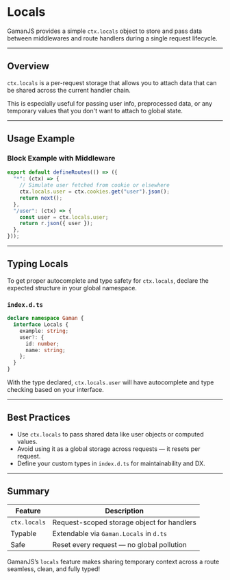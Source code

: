 # Locals

GamanJS provides a simple `ctx.locals` object to store and pass data between middlewares and route handlers during a single request lifecycle.

---

## Overview

`ctx.locals` is a per-request storage that allows you to attach data that can be shared across the current handler chain.

This is especially useful for passing user info, preprocessed data, or any temporary values that you don't want to attach to global state.

---

## Usage Example

### Block Example with Middleware

```ts
export default defineRoutes(() => ({
  "*": (ctx) => {
    // Simulate user fetched from cookie or elsewhere
    ctx.locals.user = ctx.cookies.get("user").json();
    return next();
  },
  "/user": (ctx) => {
    const user = ctx.locals.user;
    return r.json({ user });
  },
}));
```

---

## Typing Locals

To get proper autocomplete and type safety for `ctx.locals`, declare the expected structure in your global namespace.

### `index.d.ts`

```ts
declare namespace Gaman {
  interface Locals {
    example: string;
    user?: {
      id: number;
      name: string;
    };
  }
}
```

With the type declared, `ctx.locals.user` will have autocomplete and type checking based on your interface.

---

## Best Practices

- Use `ctx.locals` to pass shared data like user objects or computed values.
- Avoid using it as a global storage across requests — it resets per request.
- Define your custom types in `index.d.ts` for maintainability and DX.

---

## Summary

| Feature      | Description                                |
| ------------ | ------------------------------------------ |
| `ctx.locals` | Request-scoped storage object for handlers |
| Typable      | Extendable via `Gaman.Locals` in `d.ts`    |
| Safe         | Reset every request — no global pollution  |

GamanJS’s `locals` feature makes sharing temporary context across a route seamless, clean, and fully typed!
